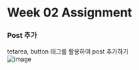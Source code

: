 # Week 02 Assignment

### Post 추가
tetarea, button 태그를 활용하여 post 추가하기<br>
![image](https://user-images.githubusercontent.com/63097207/113377383-196bff00-93af-11eb-814e-72a4164cd674.png)

